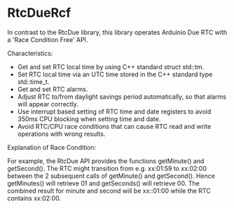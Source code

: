 # RtcDueRcf
In contrast to the RtcDue library, this library operates Arduinio Due RTC with a 'Race Condition Free' API.

Characteristics:
  - Get and set RTC local time by using C++ standard struct std::tm.
  - Set RTC local time via an UTC time stored in the C++ standard type std::time_t.
  - Get and set RTC alarms.
  - Adjust RTC to/from daylight savings period automatically, so that alarms will appear correctly.
  - Use interrupt based setting of RTC time and date registers to avoid 350ms CPU blocking when setting time and date.
  - Avoid RTC/CPU race conditions that can cause RTC read and write operations with wrong results.
  
Explanation of Race Condition:

For example, the RtcDue API provides the functions getMinute() and getSecond(). The RTC might transition from e.g. xx:01:59 to xx:02:00 between the 2 subsequent calls of getMinute() and getSecond(). Hence getMinutes() will retrieve 01 and getSeconds() will retrieve 00. The combined result for minute and second will be xx::01:00 while the RTC contains xx:02:00.
